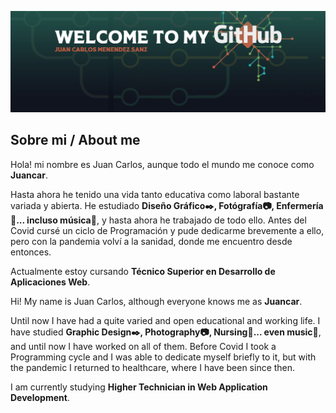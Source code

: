 ![Welcome](img/BANNER.jpg)

 Sobre mi / About me
---
Hola! mi nombre es Juan Carlos, aunque todo el mundo me conoce como **Juancar**.

Hasta ahora he tenido una vida tanto educativa como laboral bastante variada y abierta. He estudiado **Diseño Gráfico:black_nib:, Fotógrafía:camera:, Enfermería:syringe:... incluso música:musical_note:**, y hasta ahora he trabajado de todo ello. Antes del Covid cursé un ciclo de Programación y pude dedicarme brevemente a ello, pero con la pandemia volví a la sanidad, donde me encuentro desde entonces.

Actualmente estoy cursando **Técnico Superior en Desarrollo de Aplicaciones Web**.

Hi! My name is Juan Carlos, although everyone knows me as **Juancar**.

Until now I have had a quite varied and open educational and working life. I have studied **Graphic Design:black_nib:, Photography:camera:, Nursing:syringe:... even music:musical_note:**, and until now I have worked on all of them. Before Covid I took a Programming cycle and I was able to dedicate myself briefly to it, but with the pandemic I returned to healthcare, where I have been since then.

I am currently studying **Higher Technician in Web Application Development**.